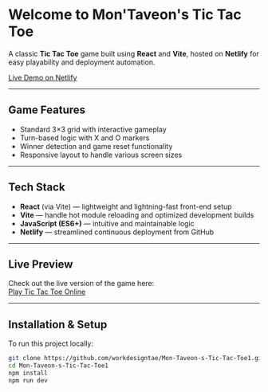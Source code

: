 # Welcome to Mon'Taveon's Tic Tac Toe

A classic **Tic Tac Toe** game built using **React** and **Vite**, hosted on **Netlify** for easy playability and deployment automation.

[Live Demo on Netlify](https://montaveons-tic-tac-toe1.netlify.app/)

---

##  Game Features

- Standard 3×3 grid with interactive gameplay
- Turn-based logic with X and O markers
- Winner detection and game reset functionality
- Responsive layout to handle various screen sizes

---

##  Tech Stack

- **React** (via Vite) — lightweight and lightning-fast front-end setup  
- **Vite** — handle hot module reloading and optimized development builds  
- **JavaScript (ES6+)** — intuitive and maintainable logic  
- **Netlify** — streamlined continuous deployment from GitHub

---

##  Live Preview

Check out the live version of the game here:  
[Play Tic Tac Toe Online](https://montaveons-tic-tac-toe1.netlify.app/)

---

##  Installation & Setup

To run this project locally:

```bash
git clone https://github.com/workdesigntae/Mon-Taveon-s-Tic-Tac-Toe1.git
cd Mon-Taveon-s-Tic-Tac-Toe1
npm install
npm run dev

